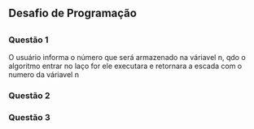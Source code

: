 <h2>Desafio de Programação<h2>
<h3> Questão 1</h3>
O usuário informa o número que será armazenado na váriavel n, qdo o algoritmo entrar no laço for ele executara e retornara a escada com o numero da váriavel n

<h3>Questão 2</h3>


<h3>Questão 3</h3>
